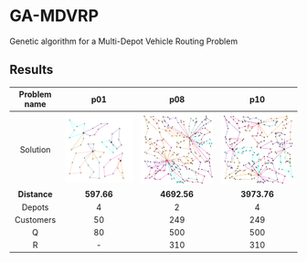 # GA-MDVRP
Genetic algorithm for a Multi-Depot Vehicle Routing Problem


## Results
Problem name | p01 | p08 | p10
:-: | :-: | :-: | :-:
Solution | ![p01](/data/solutionImages/p01.png) | ![p02](/data/solutionImages/p08.png) | ![p03](/data/solutionImages/p10.png)
**Distance** | **597.66** | **4692.56** | **3973.76**
Depots | 4 | 2 | 4
Customers | 50 | 249 | 249
Q | 80 | 500 | 500
R | - | 310 | 310


